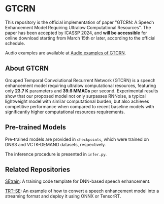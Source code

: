 # GTCRN
This repository is the official implementation of paper "GTCRN: A Speech Enhancement Model Requiring Ultralow Computational Resources". 
The paper has been accepted by ICASSP 2024, and **will be accessible** for online download starting from March 15th or later, according to the official schedule.

Audio examples are available at [Audio examples of GTCRN](https://htmlpreview.github.io/?https://github.com/Xiaobin-Rong/gtcrn_demo/blob/main/index.html).

## About GTCRN
Grouped Temporal Convolutional Recurrent Network (GTCRN) is a speech enhancement model requiring ultralow computational resources, featuring only **23.7 K** parameters and **39.6 MMACs** per second.
Experimental results show that our proposed model not only surpasses RNNoise, a typical lightweight model with similar computational burden, 
but also achieves competitive performance when compared to recent baseline models with significantly higher computational resources requirements.

## Pre-trained Models
Pre-trained models are provided in `checkpoints`, which were trained on DNS3 and VCTK-DEMAND datasets, respectively.

The inference procedure is presented in `infer.py`.

## Related Repositories
[SEtrain](https://github.com/Xiaobin-Rong/SEtrain): A training code template for DNN-based speech enhancement.

[TRT-SE](https://github.com/Xiaobin-Rong/TRT-SE): An example of how to convert a speech enhancement model into a streaming format and deploy it using ONNX or TensorRT.

